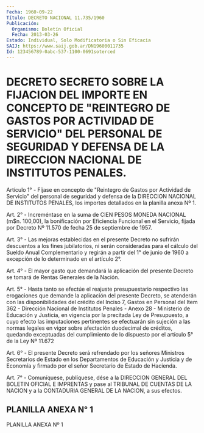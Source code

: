 ```yaml
---
Fecha: 1960-09-22
Título: DECRETO NACIONAL 11.735/1960
Publicación:
  Organismo: Boletín Oficial
  Fecha: 2013-03-26
Estado: Individual, Solo Modificatoria o Sin Eficacia
SAIJ: https://www.saij.gob.ar/DN19600011735
Id: 123456789-0abc-537-1100-0691soterced
---
```

# DECRETO SECRETO SOBRE LA FIJACION DEL IMPORTE EN CONCEPTO DE "REINTEGRO DE GASTOS POR ACTIVIDAD DE SERVICIO" DEL PERSONAL DE SEGURIDAD Y DEFENSA DE LA DIRECCION NACIONAL DE INSTITUTOS PENALES.

<a id="1"></a>
Artículo 1° - Fíjase en concepto de "Reintegro de Gastos por Actividad de Servicio" del personal de seguridad y defensa de la DIRECCION NACIONAL DE INSTITUTOS PENALES, los importes detallados en la planilla anexa Nº 1.

<a id="2"></a>
Art. 2° - Increméntase en la suma de CIEN PESOS MONEDA NACIONAL (m$n. 100,00), la bonificación por Eficiencia Funcional en el Servicio, fijada por Decreto Nº 11.570 de fecha 25 de septiembre de 1957.

<a id="3"></a>
Art. 3° - Las mejoras establecidas en el presente Decreto no sufrirán descuentos a los fines jubilatorios, ni serán consideradas para el cálculo del Sueldo Anual Complementario y regirán a partir del 1° de junio de 1960 a excepción de lo determinado en el artículo 2°.

<a id="4"></a>
Art. 4° - El mayor gasto que demandará la aplicación del presente Decreto se tomará de Rentas Generales de la Nación.

<a id="5"></a>
Art. 5° - Hasta tanto se efectúe el reajuste presupuestario respectivo las erogaciones que demande la aplicación del presente    Decreto, se atenderán con las disponibilidades del crédito del Inciso 7, Gastos en Personal del Item 362 - Dirección Nacional de Institutos Penales - Anexo 28 - Ministerio de Educación y Justicia, en vigencia por la precitada Ley de Presupuesto, a cuyo efecto las imputaciones pertinentes se efectuarán sin sujeción a las normas legales en vigor sobre afectación duodecimal de créditos, quedando exceptuadas del cumplimiento de lo dispuesto por el artículo 5° de la Ley Nº 11.672

<a id="6"></a>
Art. 6° - El presente Decreto será refrendado por los señores Ministros Secretarios de Estado en los Departamentos de Educación y Justicia y de Economía y firmado por el señor Secretario de Estado de Hacienda.

<a id="7"></a>
Art. 7° - Comuníquese, publíquese, dése a la DIRECCION GENERAL DEL BOLETIN OFICIAL E IMPRENTAS y pase al TRIBUNAL DE CUENTAS DE LA NACION y a la CONTADURIA GENERAL DE LA NACION, a sus efectos.

## PLANILLA ANEXA N° 1

PLANILLA ANEXA Nº 1